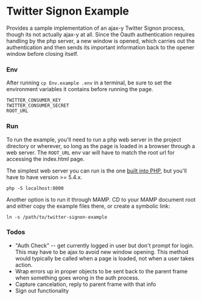 Twitter Signon Example
======================

Provides a sample implementation of an ajax-y Twitter Signon process, though its not actually ajax-y at all. Since the Oauth authentication requires handling by the php server, a new window is opened, which carries out the authentication and then sends its important information back to the opener window before closing itself. 

### Env

After running `cp Env.example .env` in a terminal, be sure to set the environment variables it contains before running the page. 

    TWITTER_CONSUMER_KEY
    TWITTER_CONSUMER_SECRET
    ROOT_URL

### Run

To run the example, you'll need to run a php web server in the project directory or wherever, so long as the page is loaded in a browser through a web server. The `ROOT_URL` env var will have to match the root url for accessing the index.html page.

The simplest web server you can run is the one [built into PHP](http://php.net/manual/en/features.commandline.webserver.php), but you'll have to have version >= 5.4.x. 

    php -S localhost:8000
    
Another option is to run it through MAMP. CD to your MAMP document root and either copy the example files there, or create a symbolic link:

    ln -s /path/to/twitter-signon-example

### Todos

- "Auth Check" -- get currently logged in user but don't prompt for login. This may have to be ajax to avoid new window opening. This method would typically be called when a page is loaded, not when a user takes action.
- Wrap errors up in proper objects to be sent back to the parent frame when something goes wrong in the auth process.
- Capture cancelation, reply to parent frame with that info
- Sign out functionality
